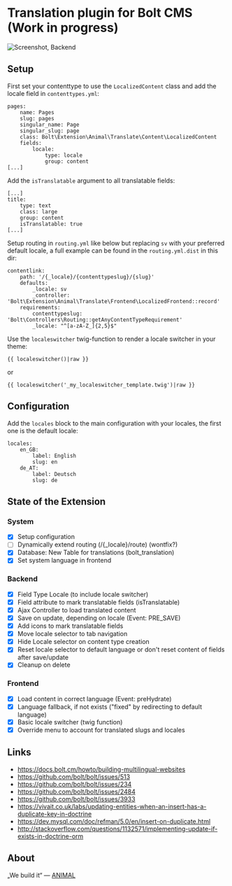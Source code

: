 # Translation plugin for Bolt CMS (Work in progress)

![Screenshot, Backend](https://cloud.githubusercontent.com/assets/343392/10799822/23900e48-7daf-11e5-86ad-c7f7730a0b13.png)

## Setup

First set your contenttype to use the `LocalizedContent` class 
and add the locale field in `contenttypes.yml`:

```
pages:
    name: Pages
    slug: pages
    singular_name: Page
    singular_slug: page
    class: Bolt\Extension\Animal\Translate\Content\LocalizedContent
    fields:
        locale:
            type: locale
            group: content
[...]
```

Add the `isTranslatable` argument to all translatable fields:

```
[...]
title:
	type: text
	class: large
	group: content
	isTranslatable: true
[...]
```

Setup routing in `routing.yml` like below but replacing `sv` with your
preferred default locale, a full example can be found in the
`routing.yml.dist` in this dir:

```
contentlink:
    path: '/{_locale}/{contenttypeslug}/{slug}'
    defaults:
        _locale: sv
        _controller: 'Bolt\Extension\Animal\Translate\Frontend\LocalizedFrontend::record'
    requirements:
        contenttypeslug: 'Bolt\Controllers\Routing::getAnyContentTypeRequirement'
        _locale: "^[a-zA-Z_]{2,5}$"
```

Use the `localeswitcher` twig-function to render a locale switcher in your
theme:

```
{{ localeswitcher()|raw }}
```
or
```
{{ localeswitcher('_my_localeswitcher_template.twig')|raw }}
```

## Configuration

Add the `locales` block to the main configuration with your locales, the first
one is the default locale:

```
locales:
    en_GB:
        label: English
        slug: en
	de_AT:
	    label: Deutsch
        slug: de
```

## State of the Extension

### System

- [x] Setup configuration
- [ ] Dynamically extend routing (/{_locale}/route) (wontfix?)
- [x] Database: New Table for translations (bolt_translation)
- [x] Set system language in frontend

### Backend

- [x] Field Type Locale (to include locale switcher)
- [x] Field attribute to mark translatable fields (isTranslatable)
- [x] Ajax Controller to load translated content
- [x] Save on update, depending on locale (Event: PRE_SAVE)
- [x] Add icons to mark translatable fields
- [x] Move locale selector to tab navigation
- [x] Hide Locale selector on content type creation
- [x] Reset locale selector to default language or don't reset content of fields after save/update
- [x] Cleanup on delete

### Frontend

- [x] Load content in correct language (Event: preHydrate)
- [x] Language fallback, if not exists ("fixed" by redirecting to default language)
- [x] Basic locale switcher (twig function)
- [x] Override menu to account for translated slugs and locales

## Links

- https://docs.bolt.cm/howto/building-multilingual-websites
- https://github.com/bolt/bolt/issues/513
- https://github.com/bolt/bolt/issues/234
- https://github.com/bolt/bolt/issues/2484
- https://github.com/bolt/bolt/issues/3933
- https://vivait.co.uk/labs/updating-entities-when-an-insert-has-a-duplicate-key-in-doctrine
- https://dev.mysql.com/doc/refman/5.0/en/insert-on-duplicate.html
- http://stackoverflow.com/questions/1132571/implementing-update-if-exists-in-doctrine-orm


## About

„We build it“ — [ANIMAL](http://animal.at)
